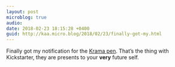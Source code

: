 ```yaml
---
layout: post
microblog: true
audio: 
date: 2018-02-23 18:15:28 +0400
guid: http://kaa.micro.blog/2018/02/23/finally-got-my.html
---
```

Finally got my notification for the [Krama pen](https://www.kickstarter.com/projects/kramastudio/krama-pens-and-pencil-luxuriously-handcrafted-inst). That’s the thing with Kickstarter, they are presents to your **very** future self.
